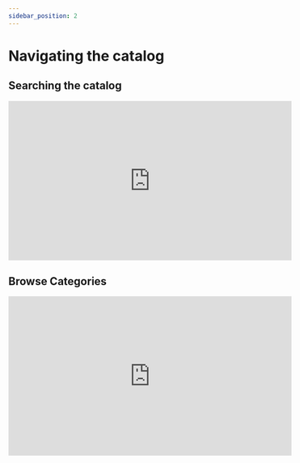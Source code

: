 ```yaml
---
sidebar_position: 2
---
```


# Navigating the catalog

## Searching the catalog

<iframe width="560" height="315" src="https://www.youtube.com/embed/x7uXV4bZFxM" frameborder="0" allowfullscreen></iframe>

## Browse Categories

<iframe width="560" height="315" src="https://www.youtube.com/embed/JoiMf6Dd-XI" frameborder="0" allowfullscreen></iframe>
